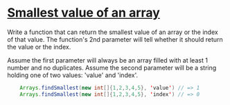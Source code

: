 # [Smallest value of an array](https://www.codewars.com/kata/544a54fd18b8e06d240005c0)

Write a function that can return the smallest value of an array or the index of that value. The function's 2nd parameter 
will tell whether it should return the value or the index.

Assume the first parameter will always be an array filled with at least 1 number and no duplicates. Assume the second 
parameter will be a string holding one of two values: 'value' and 'index'.

```java
    Arrays.findSmallest(new int[]{1,2,3,4,5}, 'value') // => 1
    Arrays.findSmallest(new int[]{1,2,3,4,5}, 'index') // => 0
```